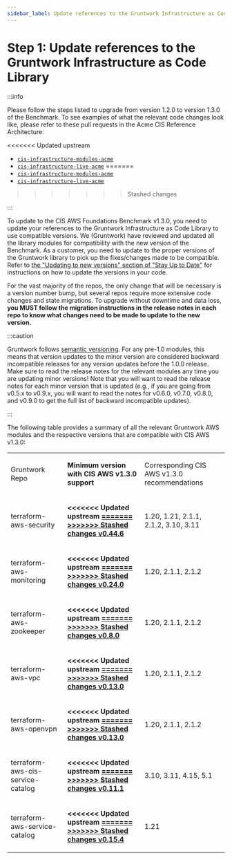 ```yaml
---
sidebar_label: Update references to the Gruntwork Infrastructure as Code Library
---
```


# Step 1: Update references to the Gruntwork Infrastructure as Code Library

:::info

Please follow the steps listed to upgrade from version 1.2.0 to version 1.3.0 of the Benchmark. To see examples of what the relevant code
changes look like, please refer to these pull requests in the Acme CIS Reference Architecture:

<<<<<<< Updated upstream
- [`cis-infrastructure-modules-acme`](https://github.com/tnn-gruntwork-io/cis-infrastructure-modules-acme/pull/6)
- [`cis-infrastructure-live-acme`](https://github.com/tnn-gruntwork-io/cis-infrastructure-live-acme/pull/8)
=======
- [`cis-infrastructure-modules-acme`](https://github.com/tnn-gruntwork-io/cis-infrastructure-modules-acme/pull/6)
- [`cis-infrastructure-live-acme`](https://github.com/tnn-gruntwork-io/cis-infrastructure-live-acme/pull/8)
>>>>>>> Stashed changes

:::

To update to the CIS AWS Foundations Benchmark v1.3.0, you need to update your references to the Gruntwork
Infrastructure as Code Library to use compatible versions. We (Gruntwork) have reviewed and updated all the library modules for compatibility with the new version of the Benchmark. As a customer, you need to update to
the proper versions of the Gruntwork library to pick up the fixes/changes made to be compatible. Refer to
[the
"Updating to new versions" section of "Stay Up to Date"](/guides/working-with-code/versioning#updating-to-new-versions) for instructions on how to update the
versions in your code.

For the vast majority of the repos, the only change that will be necessary is a version number bump, but several repos
require more extensive code changes and state migrations. To upgrade without downtime and data loss, **you MUST follow
the migration instructions in the release notes in each repo to know what changes need to be made to update to the new
version.**

:::caution

Gruntwork follows
[semantic
versioning](/guides/working-with-code/versioning#semantic-versioning). For any pre-1.0 modules, this means that version updates to the minor version are considered backward
incompatible releases for any version updates before the 1.0.0 release. Make sure to read the release notes for the
relevant modules any time you are updating minor versions! Note that you will want to read the release notes for each
minor version that is updated (e.g., if you are going from v0.5.x to v0.9.x, you will want to read the notes for v0.6.0,
v0.7.0, v0.8.0, and v0.9.0 to get the full list of backward incompatible updates).

:::

The following table provides a summary of all the relevant Gruntwork AWS modules and the respective versions that are
compatible with CIS AWS v1.3.0:

<a id="compatibility-table" class="snap-top"></a>

<table >
  <colgroup>
    <col />
    <col />
    <col />
  </colgroup>
  <tbody>
    <tr className="odd">
      <td>
        <p>Gruntwork Repo</p>
      </td>
      <td>
        <p>
          <strong>Minimum version with CIS AWS v1.3.0 support</strong>
        </p>
      </td>
      <td>
        <p>Corresponding CIS AWS v1.3.0 recommendations</p>
      </td>
    </tr>
    <tr className="even">
      <td>
        <p>terraform-aws-security</p>
      </td>
      <td>
        <p>
          <strong>
<<<<<<< Updated upstream
            <a href="https://github.com/tnn-gruntwork-io/terraform-aws-security/releases/tag/v0.44.6">
=======
            <a href="https://github.com/tnn-gruntwork-io/terraform-aws-security/releases/tag/v0.44.6">
>>>>>>> Stashed changes
              v0.44.6
            </a>
          </strong>
        </p>
      </td>
      <td>
        <p>1.20, 1.21, 2.1.1, 2.1.2, 3.10, 3.11</p>
      </td>
    </tr>
    <tr className="odd">
      <td>
        <p>terraform-aws-monitoring</p>
      </td>
      <td>
        <p>
          <strong>
<<<<<<< Updated upstream
            <a href="https://github.com/tnn-gruntwork-io/terraform-aws-monitoring/releases/tag/v0.24.0">
=======
            <a href="https://github.com/tnn-gruntwork-io/terraform-aws-monitoring/releases/tag/v0.24.0">
>>>>>>> Stashed changes
              v0.24.0
            </a>
          </strong>
        </p>
      </td>
      <td>
        <p>1.20, 2.1.1, 2.1.2</p>
      </td>
    </tr>
    <tr className="even">
      <td>
        <p>terraform-aws-zookeeper</p>
      </td>
      <td>
        <p>
          <strong>
<<<<<<< Updated upstream
            <a href="https://github.com/tnn-gruntwork-io/terraform-aws-zookeeper/releases/tag/v0.8.0">
=======
            <a href="https://github.com/tnn-gruntwork-io/terraform-aws-zookeeper/releases/tag/v0.8.0">
>>>>>>> Stashed changes
              v0.8.0
            </a>
          </strong>
        </p>
      </td>
      <td>
        <p>1.20, 2.1.1, 2.1.2</p>
      </td>
    </tr>
    <tr className="odd">
      <td>
        <p>terraform-aws-vpc</p>
      </td>
      <td>
        <p>
          <strong>
<<<<<<< Updated upstream
            <a href="https://github.com/tnn-gruntwork-io/terraform-aws-vpc/releases/tag/v0.13.0">
=======
            <a href="https://github.com/tnn-gruntwork-io/terraform-aws-vpc/releases/tag/v0.13.0">
>>>>>>> Stashed changes
              v0.13.0
            </a>
          </strong>
        </p>
      </td>
      <td>
        <p>1.20, 2.1.1, 2.1.2</p>
      </td>
    </tr>
    <tr className="even">
      <td>
        <p>terraform-aws-openvpn</p>
      </td>
      <td>
        <p>
          <strong>
<<<<<<< Updated upstream
            <a href="https://github.com/tnn-gruntwork-io/terraform-aws-openvpn/releases/tag/v0.13.0">
=======
            <a href="https://github.com/tnn-gruntwork-io/terraform-aws-openvpn/releases/tag/v0.13.0">
>>>>>>> Stashed changes
              v0.13.0
            </a>
          </strong>
        </p>
      </td>
      <td>
        <p>1.20, 2.1.1, 2.1.2</p>
      </td>
    </tr>
    <tr className="odd">
      <td>
        <p>terraform-aws-cis-service-catalog</p>
      </td>
      <td>
        <p>
          <strong>
<<<<<<< Updated upstream
            <a href="https://github.com/tnn-gruntwork-io/terraform-aws-cis-service-catalog/releases/tag/v0.11.1">
=======
            <a href="https://github.com/tnn-gruntwork-io/terraform-aws-cis-service-catalog/releases/tag/v0.11.1">
>>>>>>> Stashed changes
              v0.11.1
            </a>
          </strong>
        </p>
      </td>
      <td>
        <p>3.10, 3.11, 4.15, 5.1</p>
      </td>
    </tr>
    <tr className="even">
      <td>
        <p>terraform-aws-service-catalog</p>
      </td>
      <td>
        <p>
          <strong>
<<<<<<< Updated upstream
            <a href="https://github.com/tnn-gruntwork-io/terraform-aws-service-catalog/releases/tag/v0.15.4">
=======
            <a href="https://github.com/tnn-gruntwork-io/terraform-aws-service-catalog/releases/tag/v0.15.4">
>>>>>>> Stashed changes
              v0.15.4
            </a>
          </strong>
        </p>
      </td>
      <td>
        <p>1.21</p>
      </td>
    </tr>
  </tbody>
</table>


<!-- ##DOCS-SOURCER-START
{
  "sourcePlugin": "local-copier",
  "hash": "5d834f1ec7d61ca84a6b9c44079b4a27"
}
##DOCS-SOURCER-END -->
